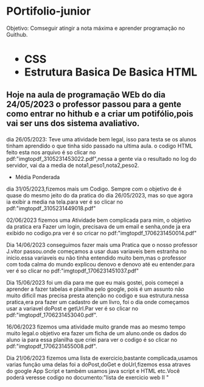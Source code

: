 # POrtifolio-junior 

Objetivo: Comseguir atingir a nota máxima e aprender programação no Guithub.

<h1>
  <Ul>
    <li> CSS </li>
    <li> Estrutura Basica De  Basica HTML </li>
  </Ul>
  </h1>
  
  <h2> 
  <p> Hoje na aula de programação WEb do dia 24/05/2023 o professor passou para a gente como entrar no hithub e a criar um potifólio,pois vai ser uns dos sistema avaliativo.</p>
  </h2>
dia 26/05/2023:
Teve uma atividade bem legal, isso para testa se os alunos tinham aprendido o que tinha sido passado na ultima aula. o codigo HTML feito esta nos arquivo é so clicar no pdf:"imgtopdf_3105231453022.pdf",nessa  a gente via o resultado no log do servidor, vai da a media de nota1,peso1,nota2,peso2.

<ul>
<li>Média Ponderada</li>
</ul>
dia 31/05/2023,fizemos mais um Codigo.
Sempre com o objetivo de é quase do mesmo jeito do da pratica do dia 26/05/2023, mas so que agora ia exibir a media na tela.para ver é so clicar no pdf:"imgtopdf_3105231449018.pdf"

02/06/2023 fizemos uma Atividade bem complicada para mim, o objetivo da pratica era Fazer um login, precisava de um email e senha,onde ja era exibido no codigo.pra ver é so cricar no pdf:"imgtopdf_1706231450014.pdf"

Dia 14/06/2023 conseguimos fazer mais uma Pratica que o nosso professor J.vitor passou.onde começamos a usar duas variaveis bem estranha no inicio.essa variaveis eu não tinha entendido muito bem,mas o professor com toda calma do mundo explicou denovo e denovo até eu entender.para ver é so clicar no pdf:"imgtopdf_1706231451037.pdf"

Dia 15/06/2023 foi um dia para me que eu mais gostei, pois começei a aprender a fazer tabelas e planilha pelo google, pois é um assunto não muito dificil mas precisa presta atenção no codigo e sua estrutura.nessa pratica,era pra fazer um cadastro de um livro, foi o dia onde começamos usar a variavel doPost e getUrl.Par ver é so clicar no pdf:"imgtopdf_1706231453040.pdf".

16/06/2023 fizemos uma atividade muito grande mas ao mesmo tempo muito legal.o objetivo era fazer um ficha de um aluno.onde os dados do aluno ia para essa planilha que criei para ver o codigo é so clicar no pdf:"imgtopdf_1706231455008.pdf".

Dia 21/06/2023 fizemos uma lista de exercicio,bastante complicada,usamos varias função uma delas foi a doPost,doGet e doUrl,fizemos essa atraves do google App Script e também usamos java script e HTML etc.Você poderá veresse codigo no documento:"lista de exercicio web II "
